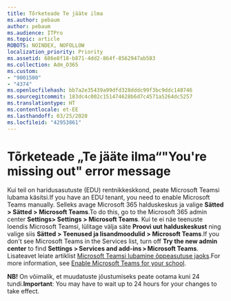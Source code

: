 ```yaml
---
title: Tõrketeade Te jääte ilma
ms.author: pebaum
author: pebaum
ms.audience: ITPro
ms.topic: article
ROBOTS: NOINDEX, NOFOLLOW
localization_priority: Priority
ms.assetid: 686e8f18-b871-4dd2-864f-8562947ab583
ms.collection: Adm_O365
ms.custom:
- "9001500"
- "4374"
ms.openlocfilehash: bb7a2e35439a99dfd328dddc99f3bc9ddc148746
ms.sourcegitcommit: 183dc4c002c151474628b6d7c4571a5264dc5257
ms.translationtype: HT
ms.contentlocale: et-EE
ms.lasthandoff: 03/25/2020
ms.locfileid: "42953861"
---
```

# <a name="youre-missing-out-error-message"></a><span data-ttu-id="6e7c5-102">Tõrketeade „Te jääte ilma“</span><span class="sxs-lookup"><span data-stu-id="6e7c5-102">"You're missing out" error message</span></span>

<span data-ttu-id="6e7c5-103">Kui teil on haridusasutuste (EDU) rentnikkeskkond, peate Microsoft Teamsi lubama käsitsi.</span><span class="sxs-lookup"><span data-stu-id="6e7c5-103">If you have an EDU tenant, you need to enable Microsoft Teams manually.</span></span> <span data-ttu-id="6e7c5-104">Selleks avage Microsoft 365 halduskeskus ja valige **Sätted > Sätted > Microsoft Teams**.</span><span class="sxs-lookup"><span data-stu-id="6e7c5-104">To do this, go to the Microsoft 365 admin center **Settings> Settings > Microsoft Teams**.</span></span> <span data-ttu-id="6e7c5-105">Kui te ei näe teenuste loendis Microsoft Teamsi, lülitage välja säte **Proovi uut halduskeskust** ning valige siis **Sätted > Teenused ja lisandmoodulid > Microsoft Teams**.</span><span class="sxs-lookup"><span data-stu-id="6e7c5-105">If you don't see Microsoft Teams in the Services list, turn off **Try the new admin center** to find **Settings > Services and add-ins > Microsoft Teams**.</span></span> <span data-ttu-id="6e7c5-106">Lisateavet leiate artiklist [Microsoft Teamsi lubamine õppeasutuse jaoks](https://docs.microsoft.com/microsoft-365/education/intune-edu-trial/enable-microsoft-teams#enable-microsoft-teams-for-your-school-1).</span><span class="sxs-lookup"><span data-stu-id="6e7c5-106">For more information, see [Enable Microsoft Teams for your school](https://docs.microsoft.com/microsoft-365/education/intune-edu-trial/enable-microsoft-teams#enable-microsoft-teams-for-your-school-1).</span></span>

<span data-ttu-id="6e7c5-107">**NB!** On võimalik, et muudatuste jõustumiseks peate ootama kuni 24 tundi.</span><span class="sxs-lookup"><span data-stu-id="6e7c5-107">**Important**: You may have to wait up to 24 hours for your changes to take effect.</span></span>

